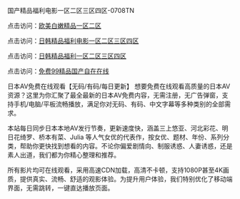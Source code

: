 国产精品福利电影一区二区三区四区-0708TN

点击访问：<a href="https://heiliaoll4qsx.pages.dev">欧美白嫩精品一区二区</a>

点击访问：<a href="https://heiliaoga6s9v.pages.dev">日韩精品福利电影一区二区三区四区</a>

点击访问：<a href="https://heiliao2dmwwy.pages.dev">日韩精品福利一区二区三区四区</a>

点击访问：<a href="https://heiliaoow5kzm.pages.dev">免费99精品国产自在在线</a>

日本AV免费在线观看【无码/有码/每日更新】
想要免费在线观看高质量的日本AV资源？这里为你汇聚了最全最新的日本AV免费内容，无需注册，无广告弹窗，支持手机/电脑/平板流畅播放，满足你对无码、有码、中文字幕等多种类别的全部需求。

本站每日同步日本本地AV发行节奏，更新速度快，涵盖三上悠亚、河北彩花、明日花绮罗、桥本有菜、Julia 等人气女优的代表作，按女优、题材、年份、系列分类，帮助你更快找到想看的内容。不论你偏爱剧情向、制服诱惑、人妻诱惑，还是素人出道，我们都为你精心整理和推荐。

所有影片均可在线观看，采用高速CDN加载，高清不卡顿，支持1080P甚至4K画质，提供真实、流畅、舒适的观影体验。为提升用户体验，我们特别优化了移动端界面，无需跳转，一键直达播放页面。


<span style="display:none;">[Canonical link] ( https://github.com/tittt2611/777777 ）</span>












